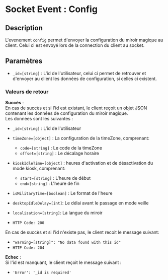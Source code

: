 # Socket Event : Config

## Description
L'evenement `config` permet d'envoyer la configuration du miroir magique au client. Celui ci est envoyé lors de la connection du client au socket.

## Paramètres
- `_id=[string]` : L'id de l'utilisateur, celui ci permet de retrouver et d'envoyer au client les données de configuration, si celles ci existent.

### Valeurs de retour

**Succès** : <br>
En cas de succès et si l'id est existant, le client reçoit un objet JSON contenant les données de configuration du miroir magique.<br>
Les données sont les suivantes : 
  - `_id=[string]` : L'id de l'utilisateur

  - `timeZone=[object]` : La configuration de la timeZone, comprenant:
    - `code=[string]` : Le code de la timeZone
    - `offset=[string]` : Le décalage horaire
  - `kioskIdleTime=[object]` : heures d'activation et de désactivation du mode kiosk, comprenant:
    - `start=[string]` : L'heure de début
    - `end=[string]` : L'heure de fin
  - `isMilitaryTime=[boolean]` : Le format de l'heure
  - `desktopIdleDelay=[int]`: Le délai avant le passage en mode veille
  - `localization=[string]`: La langue du miroir

- `HTTP Code: 200`
  
En cas de succès et si l'id n'existe pas, le client recoit le message suivant: 
- `"warning=[string]": "No data found with this id"`
- `HTTP Code: 204`

**Echec** : <br>
Si l'id est manquant, le client reçoit le message suivant :
- `'Error': '_id is required'`
  